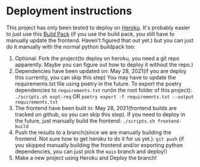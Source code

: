 # Deployment instructions
This project has only been tested to deploy on [Heroku](https://www.heroku.com/). It's probably easier to just use this [Build Pack](https://github.com/moneymeets/python-poetry-buildpack) (if you use the build pack, you still have to manually update the frontend. Haven't figured that out yet.) but you can just do it manually with the normal python buildpack too:
1. Optional: Fork the project(to deploy on heroku, you need a git repo apparently. Maybe you can figure out how to deploy it without the repo.)
2. Dependencies have been updated on: May 28, 2021(if you are deploy this currently, you can skip this step) You may have to update the requirements.txt file using poetry in the future. To export the poetry dependencies to `requirements.txt` run(in the root folder of this project): `./scripts.sh expt-req` OR `poetry export -f requirements.txt --output requirements.txt`
3. The frontend have been built in: May 28, 2021(frontend builds are tracked on github, so you can skip this step). If you need to deploy in the future, just manually build the frontend: `./scripts.sh frontend-build` 
4. Push the results to a branch(since we are manually building the frontend. Not sure how to get heroku to do it for us yet.): `git push` (if you skipped manually building the frontend and/or exporting python dependencies, you can just pick the `main` branch and deploy!)
5. Make a new project using Heroku and Deploy the branch!

